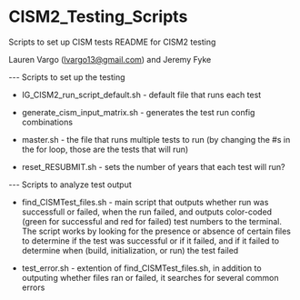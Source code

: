 # CISM2_Testing_Scripts
Scripts to set up CISM tests
README for CISM2 testing 

Lauren Vargo (lvargo13@gmail.com) and Jeremy Fyke

--- Scripts to set up the testing
- IG_CISM2_run_script_default.sh - default file that runs each test

- generate_cism_input_matrix.sh - generates the test run config combinations

- master.sh - the file that runs multiple tests to run (by changing the #s in the for loop, those are the tests that will run)

- reset_RESUBMIT.sh - sets the number of years that each test will run? 



--- Scripts to analyze test output
- find_CISMTest_files.sh - main script that outputs whether run was successfull or failed, when the run failed, and outputs color-coded (green for successful and red for failed) test numbers to the terminal. The script works by looking for the presence or absence of certain files to determine if the test was successful or if it failed, and if it failed to determine when (build, initialization, or run) the test failed

- test_error.sh - extention of find_CISMTest_files.sh, in addition to outputing whether files ran or failed, it searches for several common errors 
